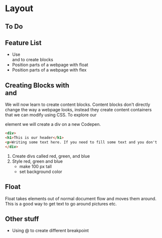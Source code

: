 # Layout

## To Do

## Feature List
* Use <div> and <span> to create blocks
* Position parts of a webpage with float
* Position parts of a webpage with flex

## Creating Blocks with <div> and <span>

We will now learn to create content blocks. Content blocks don't directly change the way a webpage looks, instead they create content containers that we can modify using CSS.
To explore our <div> element we will create a div on a new Codepen. 
```html
<div>
<h1>This is our header</h1>
<p>Writing some text here. If you need to fill some text and you don't have anything to say you can
</div>

```
1. Create divs called red, green, and blue
2. Style red, green and blue
    * make 100 px tall
    * set background color
    



## Float
Float takes elements out of normal document flow and moves them around. This is a good way to get text to go around pictures etc.

## Other stuff
* Using @ to create different breakpoint
